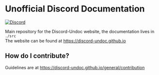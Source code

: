# Unofficial Discord Documentation

[![Discord](https://img.shields.io/discord/943759314856849468?style=flat-square&color=fd745e&label=Unofficial%20Discord%20Documentation&logo=discord&logoColor=FFFFFF&labelColor=36393F)](https://discord.gg/zVB5P96GE2)

Main repository for the Discord-Undoc website, the documentation lives in `./src`\
The website can be found at <https://discord-undoc.github.io>

## How do I contribute?

Guidelines are at <https://discord-undoc.github.io/general/contribution>
